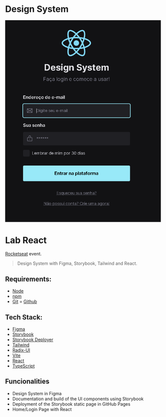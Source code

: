 # Design System

![Cover](./src/assets/img/cover.png)

# Lab React

[Rocketseat](https://www.youtube.com/c/RocketSeat) event.

> Design System with Figma, Storybook, Tailwind and React.

## Requirements:

- [Node](https://nodejs.org)
- [npm](https://www.npmjs.com/)
- [Git](https://git-scm.com/)
= [Github](https://github.com/)

## Tech Stack:

- [Figma](https://www.figma.com)
- [Storybook](https://storybook.js.org/)
- [Storybook Deployer](https://github.com/storybookjs/storybook-deployer)
- [Tailwind](https://tailwindcss.com/)
- [Radix-UI](https://www.radix-ui.com/)
- [Vite](https://vitejs.dev/)
- [React](https://pt-br.reactjs.org/)
- [TypeScript](https://www.typescriptlang.org/)

## Funcionalities

- Design System in Figma
- Documentation and build of the UI components using Storybook
- Deployment of the Storybook static page in GitHub Pages
- Home/Login Page with React